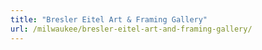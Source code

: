 ```yaml
---
title: "Bresler Eitel Art & Framing Gallery"
url: /milwaukee/bresler-eitel-art-and-framing-gallery/
---
```

